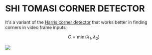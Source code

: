 # SHI TOMASI CORNER DETECTOR

It's a variant of the [Harris  corner detector](HARRIS%20CORNER%20DETECTOR.md)  that works better in finding corners in video frame inputs

$$
C = \min(\lambda_1,\lambda_2)
$$

![](Pasted%20image%2020240310172549.png)